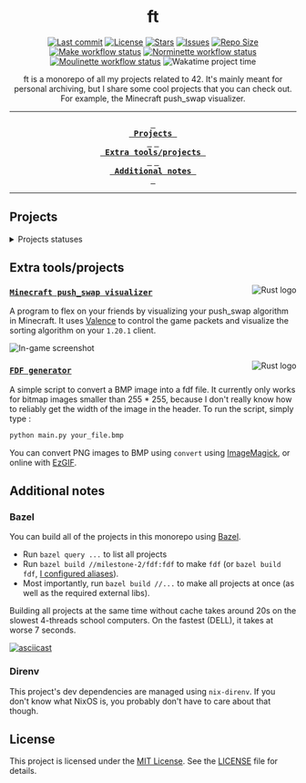 <div align="center">
    <h1>ft</h1>
</div>

<div align="center">
  <p>
    <a href="https://github.com/airone01/ft/pulse"><img alt="Last commit" src="https://img.shields.io/github/last-commit/airone01/ft?style=flat-square&logo=starship&color=8bd5ca&logoColor=D9E0EE&labelColor=302D41"/></a>
    <a href="https://github.com/airone01/ft/blob/main/LICENSE"><img alt="License" src="https://img.shields.io/github/license/airone01/ft?style=flat-square&logo=unlicense&color=ee999f&logoColor=D9E0EE&labelColor=302D41" /></a>
    <a href="https://github.com/airone01/ft/stargazers"><img alt="Stars" src="https://img.shields.io/github/stars/airone01/ft?style=flat-square&logo=githubsponsors&color=c69ff5&logoColor=D9E0EE&labelColor=302D41" /></a>
    <a href="https://github.com/airone01/ft/issues"><img alt="Issues" src="https://img.shields.io/github/issues/airone01/ft?style=flat-square&logo=bilibili&color=F5E0DC&logoColor=D9E0EE&labelColor=302D41" /></a>
    <a href="https://github.com/airone01/ft"><img alt="Repo Size" src="https://img.shields.io/github/repo-size/airone01/ft?color=%23DDB6F2&label=SIZE&logo=codesandbox&style=flat-square&logoColor=D9E0EE&labelColor=302D41" /></a><br />
    <a href="https://github.com/airone01/ft/actions/workflows/make.yml"><img alt="Make workflow status" src="https://img.shields.io/github/actions/workflow/status/airone01/ft/make.yml?style=flat-square&logo=github&logoColor=D9E0EE&labelColor=302D41" /></a>
    <a href="https://github.com/airone01/ft/actions/workflows/norminette.yml"><img alt="Norminette workflow status" src="https://img.shields.io/github/actions/workflow/status/airone01/ft/norminette.yml?style=flat-square&logo=github&logoColor=D9E0EE&labelColor=302D41" /></a>
    <a href="https://github.com/airone01/ft/actions/workflows/moulinette.yml"><img alt="Moulinette workflow status" src="https://img.shields.io/github/actions/workflow/status/airone01/ft/moulinette.yml?style=flat-square&logo=github&logoColor=D9E0EE&labelColor=302D41" /></a>
    <img src="https://wakatime.com/badge/github/airone01/ft.svg?style=flat-square" alt="Wakatime project time">
  </p>
</div>

<div align="center">
  <a>
    ft is a monorepo of all my projects related to 42. It's mainly meant for personal archiving, but I share some cool projects that you can check out. For example, the Minecraft push_swap visualizer.
  </a>
</div>

---

<div align="center"><p>

[Projects]: #projects
[Extra tools/projects]: #extra-toolsprojects
[Additional notes]: #additional-notes

**[<kbd> <br> Projects <br> </kbd>][Projects]**
**[<kbd> <br> Extra tools/projects <br> </kbd>][Extra tools/projects]**
**[<kbd> <br> Additional notes <br> </kbd>][Additional notes]**

</p></div>

---

## Projects

<details>
  <summary>Projects statuses</summary>
  <table border="1" align="center">
    <thead>
      <tr>
        <th><strong>Milestone</strong></th>
        <th><strong>Project</strong></th>
        <th><strong>Finished</strong></th>
        <th><strong>Grade</strong></th>
      </tr>
    </thead>
    <tbody>
      <tr align="center">
        <td>0</td>
        <td><a href="/milestone-0-libft/README.md"><img src="https://github.com/ayogun/42-project-badges/raw/main/badges/libftm.png" alt="libft logo"></a></td>
        <td>
          ✅<br>
          <sub>(with bonuses)</sub>
        </td>
        <td>125</td>
      </tr>
      <tr align="center">
        <td rowspan="3">1</td>
        <td><a href="/milestone-1-born2beroot/README.md"><img src="https://github.com/ayogun/42-project-badges/raw/main/badges/born2berootm.png" alt="born2beroot logo"></a></td>
        <td>
          ✅<br>
          <sub>(with bonuses)</sub>
        </td>
        <td>125</td>
      </tr>
      <tr align="center">
        <td><a href="/milestone-1-ft_printf/README.md"><img src="https://github.com/ayogun/42-project-badges/raw/main/badges/ft_printfe.png" alt="ft_printf logo"></a></td>
        <td>✅</td>
        <td>100</td>
      </tr>
      <tr align="center">
        <td><a href="/milestone-1-get_next_line/README.md"><img src="https://github.com/ayogun/42-project-badges/raw/main/badges/get_next_linee.png" alt="get_next_line logo"></a></td>
        <td>✅</td>
        <td>100</td>
      </tr>
      <tr align="center">
        <td rowspan="3">2</td>
        <td><a href="/milestone-2-pipex/README.md"><img src="https://github.com/ayogun/42-project-badges/raw/main/badges/pipexm.png" alt="pipex logo"></a></td>
        <td>
          ✅<br>
          <sub>(with bonuses)</sub>
        </td>
        <td>125</td>
      </tr>
      <tr align="center">
        <td><a href="/milestone-2-push_swap/README.md"><img src="https://github.com/ayogun/42-project-badges/raw/main/badges/push_swape.png" alt="push_swap logo"></a></td>
        <td>✅</td>
        <td>100</td>
      </tr>
      <tr align="center">
        <td><a href="/milestone-2-fdf/README.md"><img src="https://github.com/ayogun/42-project-badges/raw/main/badges/fdfm.png" alt="fdf logo"></a></td>
        <td>
          ✅<br>
          <sub>(with bonuses)</sub>
        </td>
        <td>125</td>
      </tr>
      <tr align="center">
        <td rowspan=2>3</td>
        <td>
            <a href="/milestone-3-minishell/README.md"><img src="https://github.com/ayogun/42-project-badges/raw/main/badges/minishelle.png" alt="minishell logo"></a><br>
            <sub>with <a href="https://github.com/Manomania/">@maximart</a></sub>
        </td>
        <td>✅</td>
        <td>101</td>
      </tr>
      <tr align="center">
        <td><a href="/milestone-3-philosophers/README.md"><img src="https://github.com/ayogun/42-project-badges/raw/main/badges/philosopherse.png" alt="philosophers logo"></a></td>
        <td>✅</td>
        <td>100</td>
      </tr>
      <tr align="center">
        <td rowspan=2>4</td>
        <td>
            <a href="/milestone-4-cub3d/README.md"><img src="https://github.com/ayogun/42-project-badges/raw/main/badges/cub3dm.png" alt="cub3d logo"></a><br>
            <sub>with <a href="https://github.com/Manomania/">@maximart</a></sub>
        </td>
        <td>
          ✅<br>
          <sub>(with bonuses)</sub>
        </td>
        <td>125</td>
      </tr>
      <tr align="center">
        <td>
            <a href="/milestone-4-cpp00/"><img src="https://github.com/ayogun/42-project-badges/raw/main/badges/cppe.png" alt="CPP logo"></a></a><br>
            <sub>CPP 00-04</sub>
        </td>
        <td>✅<br/>
          <sub>(various grades)</sub>
        </td>
        <td>?</td>
      </tr>
    </tbody>
  </table>
</details>

## Extra tools/projects

<img alt="Rust logo" src="https://skillicons.dev/icons?i=rust" align="right" />

### [`Minecraft push_swap visualizer`](./tools/push-swap-visualizer-minecraft/README.md)

A program to flex on your friends by visualizing your push_swap algorithm in
Minecraft. It uses [Valence](https://valence.rs/) to control the game packets
and visualize the sorting algorithm on your `1.20.1` client.

![In-game screenshot](./.github/assets/screenshot_1.webp)

<img alt="Rust logo" src="https://skillicons.dev/icons?i=rust" align="right" />

### [`FDF generator`](./external-tools/fdf-bmp-converter/README.md)

A simple script to convert a BMP image into a fdf file. It currently only works
for bitmap images smaller than 255 \* 255, because I don't really know how to
reliably get the width of the image in the header. To run the script, simply
type :

```sh
python main.py your_file.bmp
```

You can convert PNG images to BMP using `convert` using [ImageMagick](https://imagemagick.org/), or online with [EzGIF](https://ezgif.com/png-to-bmp).

## Additional notes

### Bazel

You can build all of the projects in this monorepo using [Bazel](https://bazel.build/).

- Run `bazel query ...` to list all projects
- Run `bazel build //milestone-2/fdf:fdf` to make `fdf` (or `bazel build fdf`, [I configured aliases](./BUILD.bazel)).
- Most importantly, run `bazel build //...` to make all projects at once (as well as the required external libs).

Building all projects at the same time without cache takes around 20s on the slowest 4-threads school computers. On the fastest (DELL), it takes at worse 7 seconds.

[![asciicast](https://asciinema.org/a/Q60Ii24GuotRy8JJRdH2NMJxf.svg)](https://asciinema.org/a/Q60Ii24GuotRy8JJRdH2NMJxf)

### Direnv

This project's dev dependencies are managed using `nix-direnv`. If you don't
know what NixOS is, you probably don't have to care about that though.

## License

This project is licensed under the [MIT License](/LICENSE). See the [LICENSE](/LICENSE) file for details.

